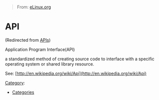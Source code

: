 > From: [eLinux.org](http://eLinux.org/APIs "http://eLinux.org/APIs")


# API


(Redirected from [APIs](http://eLinux.org/index.php?title=APIs&redirect=no "APIs"))


Application Program Interface(API)

a standardized method of creating source code to interface with a
specific operating system or shared library resource.

See:
[http://en.wikipedia.org/wiki/Api](http://en.wikipedia.org/wiki/Api)


[Category](http://eLinux.org/Special:Categories "Special:Categories"):

-   [Categories](http://eLinux.org/Category:Categories "Category:Categories")


